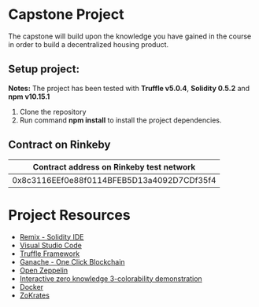 # Capstone Project

The capstone will build upon the knowledge you have gained in the course in order to build a decentralized housing product. 

## Setup project:
__Notes:__ The project has been tested with __Truffle v5.0.4__, __Solidity 0.5.2__ and __npm v10.15.1__
1. Clone the repository
2. Run command __npm install__ to install the project dependencies.


## Contract on Rinkeby

| Contract address on Rinkeby test network                           | 
|--------------------------------------------------------------------|
| 0x8c3116EEf0e88f0114BFEB5D13a4092D7CDf35f4                         |





# Project Resources

* [Remix - Solidity IDE](https://remix.ethereum.org/)
* [Visual Studio Code](https://code.visualstudio.com/)
* [Truffle Framework](https://truffleframework.com/)
* [Ganache - One Click Blockchain](https://truffleframework.com/ganache)
* [Open Zeppelin ](https://openzeppelin.org/)
* [Interactive zero knowledge 3-colorability demonstration](http://web.mit.edu/~ezyang/Public/graph/svg.html)
* [Docker](https://docs.docker.com/install/)
* [ZoKrates](https://github.com/Zokrates/ZoKrates)
